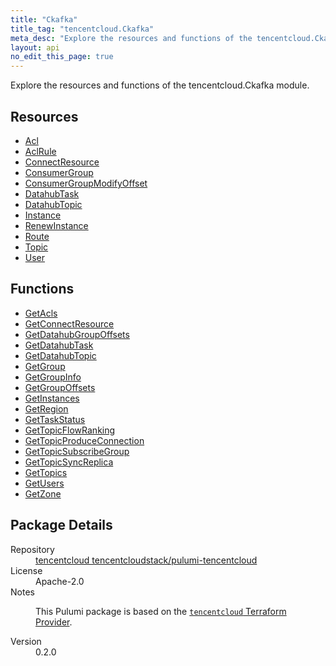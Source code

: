 ```yaml
---
title: "Ckafka"
title_tag: "tencentcloud.Ckafka"
meta_desc: "Explore the resources and functions of the tencentcloud.Ckafka module."
layout: api
no_edit_this_page: true
---
```


<!-- WARNING: this file was generated by Pulumi Docs Generator. -->
<!-- Do not edit by hand unless you're certain you know what you are doing! -->

Explore the resources and functions of the tencentcloud.Ckafka module.

<h2 id="resources">Resources</h2>
<ul class="api">
    <li><a href="acl/" title="Acl"><span class="api-symbol api-symbol--resource"></span>Acl</a></li>
    <li><a href="aclrule/" title="AclRule"><span class="api-symbol api-symbol--resource"></span>AclRule</a></li>
    <li><a href="connectresource/" title="ConnectResource"><span class="api-symbol api-symbol--resource"></span>ConnectResource</a></li>
    <li><a href="consumergroup/" title="ConsumerGroup"><span class="api-symbol api-symbol--resource"></span>ConsumerGroup</a></li>
    <li><a href="consumergroupmodifyoffset/" title="ConsumerGroupModifyOffset"><span class="api-symbol api-symbol--resource"></span>ConsumerGroupModifyOffset</a></li>
    <li><a href="datahubtask/" title="DatahubTask"><span class="api-symbol api-symbol--resource"></span>DatahubTask</a></li>
    <li><a href="datahubtopic/" title="DatahubTopic"><span class="api-symbol api-symbol--resource"></span>DatahubTopic</a></li>
    <li><a href="instance/" title="Instance"><span class="api-symbol api-symbol--resource"></span>Instance</a></li>
    <li><a href="renewinstance/" title="RenewInstance"><span class="api-symbol api-symbol--resource"></span>RenewInstance</a></li>
    <li><a href="route/" title="Route"><span class="api-symbol api-symbol--resource"></span>Route</a></li>
    <li><a href="topic/" title="Topic"><span class="api-symbol api-symbol--resource"></span>Topic</a></li>
    <li><a href="user/" title="User"><span class="api-symbol api-symbol--resource"></span>User</a></li>
</ul>

<h2 id="functions">Functions</h2>
<ul class="api">
    <li><a href="getacls/" title="GetAcls"><span class="api-symbol api-symbol--function"></span>GetAcls</a></li>
    <li><a href="getconnectresource/" title="GetConnectResource"><span class="api-symbol api-symbol--function"></span>GetConnectResource</a></li>
    <li><a href="getdatahubgroupoffsets/" title="GetDatahubGroupOffsets"><span class="api-symbol api-symbol--function"></span>GetDatahubGroupOffsets</a></li>
    <li><a href="getdatahubtask/" title="GetDatahubTask"><span class="api-symbol api-symbol--function"></span>GetDatahubTask</a></li>
    <li><a href="getdatahubtopic/" title="GetDatahubTopic"><span class="api-symbol api-symbol--function"></span>GetDatahubTopic</a></li>
    <li><a href="getgroup/" title="GetGroup"><span class="api-symbol api-symbol--function"></span>GetGroup</a></li>
    <li><a href="getgroupinfo/" title="GetGroupInfo"><span class="api-symbol api-symbol--function"></span>GetGroupInfo</a></li>
    <li><a href="getgroupoffsets/" title="GetGroupOffsets"><span class="api-symbol api-symbol--function"></span>GetGroupOffsets</a></li>
    <li><a href="getinstances/" title="GetInstances"><span class="api-symbol api-symbol--function"></span>GetInstances</a></li>
    <li><a href="getregion/" title="GetRegion"><span class="api-symbol api-symbol--function"></span>GetRegion</a></li>
    <li><a href="gettaskstatus/" title="GetTaskStatus"><span class="api-symbol api-symbol--function"></span>GetTaskStatus</a></li>
    <li><a href="gettopicflowranking/" title="GetTopicFlowRanking"><span class="api-symbol api-symbol--function"></span>GetTopicFlowRanking</a></li>
    <li><a href="gettopicproduceconnection/" title="GetTopicProduceConnection"><span class="api-symbol api-symbol--function"></span>GetTopicProduceConnection</a></li>
    <li><a href="gettopicsubscribegroup/" title="GetTopicSubscribeGroup"><span class="api-symbol api-symbol--function"></span>GetTopicSubscribeGroup</a></li>
    <li><a href="gettopicsyncreplica/" title="GetTopicSyncReplica"><span class="api-symbol api-symbol--function"></span>GetTopicSyncReplica</a></li>
    <li><a href="gettopics/" title="GetTopics"><span class="api-symbol api-symbol--function"></span>GetTopics</a></li>
    <li><a href="getusers/" title="GetUsers"><span class="api-symbol api-symbol--function"></span>GetUsers</a></li>
    <li><a href="getzone/" title="GetZone"><span class="api-symbol api-symbol--function"></span>GetZone</a></li>
</ul>

<h2 id="package-details">Package Details</h2>
<dl class="package-details">
	<dt>Repository</dt>
	<dd><a href="https://github.com/tencentcloudstack/pulumi-tencentcloud">tencentcloud tencentcloudstack/pulumi-tencentcloud</a></dd>
	<dt>License</dt>
	<dd>Apache-2.0</dd>
	<dt>Notes</dt>
	<dd><p>This Pulumi package is based on the <a href="https://github.com/tencentcloudstack/terraform-provider-tencentcloud"><code>tencentcloud</code> Terraform Provider</a>.</p>
</dd>
	<dt>Version</dt>
	<dd>0.2.0</dd>
</dl>


